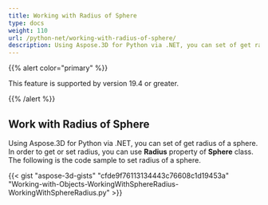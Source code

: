 ```yaml
---
title: Working with Radius of Sphere
type: docs
weight: 110
url: /python-net/working-with-radius-of-sphere/
description: Using Aspose.3D for Python via .NET, you can set of get radius of a sphere. In order to get or set radius, you can use Radius property of Sphere class. The following is the code sample to set radius of a sphere.  
---
```


{{% alert color="primary" %}} 

This feature is supported by version 19.4 or greater.

{{% /alert %}} 
## **Work with Radius of Sphere**
Using Aspose.3D for Python via .NET, you can set of get radius of a sphere. In order to get or set radius, you can use **Radius** property of **Sphere** class. The following is the code sample to set radius of a sphere.  

{{< gist "aspose-3d-gists" "cfde9f76113134443c76608c1d19453a" "Working-with-Objects-WorkingWithSphereRadius-WorkingWithSphereRadius.py" >}}
